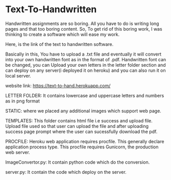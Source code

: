 # Text-To-Handwritten
Handwritten assignments are so boring. All you have to do is writing long pages and that too boring content.
So, To get rid of this boring work, I was thinking to create a software which will ease my work.

Here, is the link of the text to handwritten software.

Basically in this, You have to upload a .txt file and eventually it will convert into your own handwritten font as in the format of .pdf. Handwritten font can be changed, you can Upload your own letters in the letter folder section and can deploy on any server(i deployed it on heroku) and you can also run it on local server.

website link: https://text-to-hand.herokuapp.com/

LETTER FOLDER: It contains lowercase and uppercase letters and numbers as in png format

STATIC: where we placed any additional images which support web page.

TEMPLATES: This folder contains html file i.e success and upload file.
            Upload file used so that user can upload the file and after uploading success page prompt where the user can sucessfully download the pdf.

PROCFILE: Heroku web application requires procfile. This generally declare application process type. This procfile requires Gunicorn, the production web server. 

ImageConvertor.py: It contain python code which do the conversion.

server.py: It contain the code which deploy on the server.


